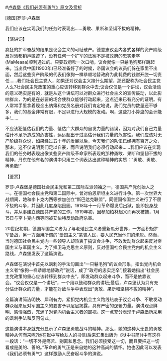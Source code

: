 #[卢森堡《我们必须有勇气》原文及赏析](https://www.vrrw.net/wx/14712.html)

[德国]罗莎·卢森堡

我们应该在实现我们的任务时表现出……勇敢、果断和坚韧不拔的精神。

【演讲词】

疯狂的扩军奋战的结果是议会主义的可耻破产。德意志议会内各式各样的资产阶级反对派都销声匿迹了，没有任何一个扩军的法案不是被政府的忠实走卒(MaMeaaa)顺利通过的。只要政府吹一次口哨，议会就像一只鬈毛狗那样跳起来。当出兵中国(1900年)已经准备好了的时候，帝国议会的议员们躲在家里不出面，然后这些资产阶级的代表们像狗一样恭顺地替政府为此耗费的钱财开脱一切责任……我们社会民主党人，如果还对议会主义抱什么期望，那还配称为社会民主党人么?社会民主党政策的重心应该转移到群众中去;议会仅仅是一个讲坛，议会活动的意义确实是有的，就是从这个讲坛可以对群众进行社会主义的宣传鼓动，以此影响群众，为的是在必要的场合使群众能够行动起来，这点近来已有充分的证明。有人常常手里拿着现金出纳簿和党员名册对我们肯定地说，我们党员的数量还不够多，我们的基金非常有限，不足以进行大规模的发动。啊，这些打小算盘的会计能手!……

不应该犯低估我们的力量、低估广大群众的自发力量的错误，因为对我们自己力量估计不足所造成的危害性，远远超出于过高估计我们力量的危害性。我们应该对无产阶级群众说，如果经过五十年的发展以后，今天我们的队伍已经拥有百万之众，那末，这不仅说明我们足以自豪，而且说明我们必须行动起来……我们应该在实现我们的任务时表现出像某些资产阶级革命家所表现的那种勇敢、果断和坚韧不拔的精神，丹东在他有名的演讲中只用三个词表达出这种精神的实质：“勇敢、勇敢、再勇敢!”



【鉴赏】

罗莎·卢森堡是德国社会民主党和第二国际左派领袖之一，德国共产党创始人之一。在德国社会民主党和第二国际中，曾对伯恩斯坦主义进行斗争。第一次世界大战期间，她和李卜克内西等参加创立“斯巴达克联盟”，同德国帝国主义进行了不屈不挠的斗争，并因此几度身陷囹圄。1918年十一月革命爆发后出狱，旋即投身战斗，并从事建立德国共产党的工作。1919年初，因参加柏林起义而再次被捕，1月15日与李卜克内西等同被艾伯特反动政府杀害。

20世纪初期，德国军国主义者为了与老殖民主义者重新瓜分世界，一方面积极扩军备战，另一方面用所谓的“爱国主义”蒙骗人民，要人民充当他们的炮灰。然而，当时德国社会民主党内一些领导人却热衷于搞议会斗争，不敢发动群众起来反对帝国主义与军国主义。为了捍卫马克思主义原则，反对德国社会民主党内的机会主义路线，卢森堡发表了这篇演说。

卢森堡在演说中首先以讽刺的手法勾画出“一只鬈毛狗”的议会形象，指出党内机会主义者“像狗一样恭顺地替政府”说话，成了“政府的忠实走卒”;接着她指出“社会民主党政策的重心应该转移到群众中去”，即发动群众起来斗争，而不是依靠议会。“议会仅仅是一个讲坛”，一个用以鼓动群众的讲坛;最后，卢森堡认为只有充分估计群众的力量，才能在对敌斗争中表现出“勇敢、果断和坚韧不拔的精神”。

全篇演讲简洁明快、犀利有力，紧扣党内机会主义路线热衷于议会斗争、不敢发动群众起来反对军国主义的要害予以层层揭露，具有严密的逻辑力量。演讲观点鲜明、感情强烈，充满了对党内机会主义者的鄙视。这一点充分表现于卢森堡所采用的讽刺手法和反问句式。

这篇演讲本身就充分显示了卢森堡勇敢战斗的精神。那么，她的这种大无畏的勇敢精神从何而来呢?她在狱中写给友人的书信(后来汇集出版为《狱中书简》)中有这样一段话：“一切不外是痛苦、别离和思念。我们必须接受这一切，而且要把这一切看成是美的、善的。”革命的勇气正是来自她的这种高尚的情怀。她也因此可以发表《我们必须有勇气》这样激励人民奋起斗争的演说。

